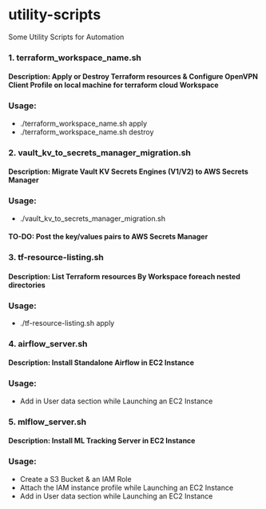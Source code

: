 # utility-scripts
Some Utility Scripts for Automation


### 1. terraform_workspace_name.sh
#### Description: Apply or Destroy Terraform resources & Configure OpenVPN Client Profile on local machine for terraform cloud Workspace
### Usage:
- ./terraform_workspace_name.sh apply
- ./terraform_workspace_name.sh destroy


### 2. vault_kv_to_secrets_manager_migration.sh
#### Description: Migrate Vault KV Secrets Engines (V1/V2) to AWS Secrets Manager
### Usage:
- ./vault_kv_to_secrets_manager_migration.sh

#### TO-DO: Post the key/values pairs to AWS Secrets Manager


### 3. tf-resource-listing.sh
#### Description: List Terraform resources By Workspace foreach nested directories
### Usage:
- ./tf-resource-listing.sh apply


### 4. airflow_server.sh
#### Description: Install Standalone Airflow in EC2 Instance
### Usage:
- Add in User data section while Launching an EC2 Instance


### 5. mlflow_server.sh
#### Description: Install ML Tracking Server in EC2 Instance
### Usage:
- Create a S3 Bucket & an IAM Role
- Attach the IAM instance profile while Launching an EC2 Instance
- Add in User data section while Launching an EC2 Instance
